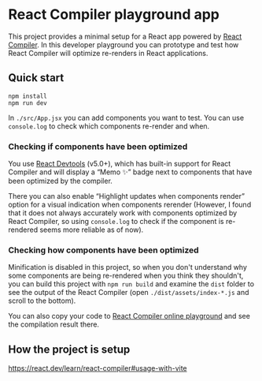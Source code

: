 # React Compiler playground app

This project provides a minimal setup for a React app powered by [React Compiler](https://react.dev/learn/react-compiler).
In this developer playground you can prototype and test how React Compiler will optimize re-renders in React applications.

## Quick start

```shell
npm install
npm run dev
```

In `./src/App.jsx` you can add components you want to test. You can use `console.log` to check which components re-render and when.

### Checking if components have been optimized

You use [React Devtools](https://react.dev/learn/react-developer-tools) (v5.0+), which has built-in support for React Compiler and will display a “Memo ✨” badge next to components that have been optimized by the compiler. 

There you can also enable “Highlight updates when components render” option for a visual indication when components rerender (However, I found that it does not always accurately work with components optimized by React Compiler, so using `console.log` to check if the component is re-rendered seems more reliable as of now).

### Checking how components have been optimized

Minification is disabled in this project, so when you don't understand why some components are being re-rendered when you think they shouldn't, you can build this project with ```npm run build``` and
examine the `dist` folder to see the output of the React Compiler (open `./dist/assets/index-*.js` and scroll to the bottom). 

You can also copy your code to [React Compiler online playground](https://playground.react.dev/) and see the compilation result there. 

## How the project is setup

https://react.dev/learn/react-compiler#usage-with-vite
